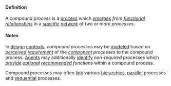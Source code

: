 #### Definition

A *compound process* is a [process](https://github.com/gcassel/Modular-Organization-Terminology/blob/master/terms/process.md) which *[emerges](https://github.com/gcassel/Modular-Organization-Terminology/blob/master/terms/emergence.md) from [functional](https://github.com/gcassel/Modular-Organization-Terminology/blob/master/terms/function.md) [relationships](https://github.com/gcassel/Modular-Organization-Terminology/blob/master/terms/relate.md)* in a *[specific](https://github.com/gcassel/Modular-Organization-Terminology/blob/master/terms/specific.md) [network](https://github.com/gcassel/Modular-Organization-Terminology/blob/master/terms/network.md)* of *two or more processes*.

#### Notes

In [design](https://github.com/gcassel/Modular-Organizing-Terminology/blob/master/terms/design.md) [contexts](https://github.com/gcassel/Modular-Organizing-Terminology/blob/master/terms/context.md), *compound processes* may be [modeled](https://github.com/gcassel/Modular-Organizing-Terminology/blob/master/terms/model.md) based on *[perceived](https://github.com/gcassel/Modular-Organizing-Terminology/blob/master/terms/perceive.md) [requirement](https://github.com/gcassel/Modular-Organizing-Terminology/blob/master/terms/require.md)* of the *[component](https://github.com/gcassel/Modular-Organizing-Terminology/blob/master/terms/component.md) processes* to the compound process.  [Agents](https://github.com/gcassel/Modular-Organization-Terminology/blob/master/terms/agent.md) may additionally [identify](https://github.com/gcassel/Modular-Organization-Terminology/blob/master/terms/identify.md) *non-required* processes which *[provide](https://github.com/gcassel/Modular-Organization-Terminology/blob/master/terms/provide.md) [optional](https://github.com/gcassel/Modular-Organization-Terminology/blob/master/terms/option.md) [recommended](https://github.com/gcassel/Modular-Organization-Terminology/blob/master/terms/recommend.md) functions* within a compound process.

Compound processes may often [link](https://github.com/gcassel/Modular-Organization-Terminology/blob/master/terms/link.md) various [hierarchies](https://github.com/gcassel/Modular-Organization-Terminology/blob/master/terms/hierarchy.md), [parallel](https://github.com/gcassel/Modular-Organization-Terminology/blob/master/terms/parallel.md) processes and [sequential](https://github.com/gcassel/Modular-Organization-Terminology/blob/master/terms/sequence.md) processes.
